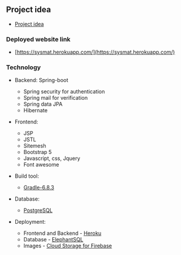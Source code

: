 ## Project idea
- [Project idea](https://docs.google.com/document/d/1wnZlZWxv8Vr0cgcpYEFr7Hrql4Ts9P23KnXJV1mFUmA/edit#heading=h.xycsdol6vycf)

### Deployed website link
- [https://sysmat.herokuapp.com/](https://sysmat.herokuapp.com/)

### Technology
- Backend: Spring-boot
    - Spring security for authentication
    - Spring mail for verification
    - Spring data JPA
    - Hibernate
   
- Frontend:
    - JSP
    - JSTL
    - Sitemesh
    - Bootstrap 5
    - Javascript, css, Jquery
    - Font awesome
- Build tool:
    - [Gradle-6.8.3](https://docs.gradle.org/6.8.3/userguide/userguide.html)
- Database:
    - [PostgreSQL](https://www.postgresql.org/)
- Deployment:
    - Frontend and Backend - [Heroku](https://www.heroku.com/)
    - Database - [ElephantSQL](https://www.elephantsql.com/)
    - Images - [Cloud Storage for Firebase](https://firebase.google.com/docs/storage)


